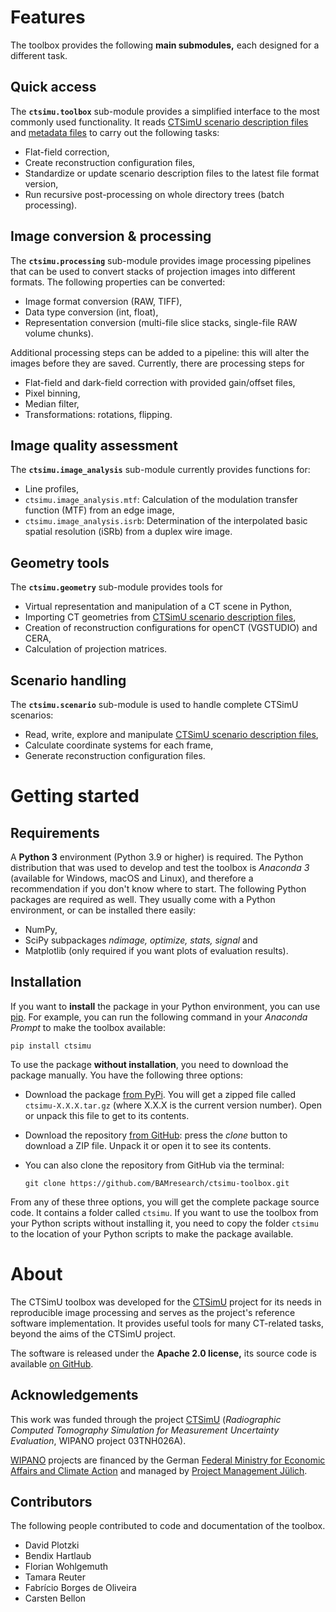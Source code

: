 Features
========

The toolbox provides the following **main submodules,** each designed
for a different task.

Quick access
------------
The **`ctsimu.toolbox`** sub-module provides a simplified interface to the most
commonly used functionality. It reads [CTSimU scenario description files]
and [metadata files] to carry out the following tasks:

* Flat-field correction,
* Create reconstruction configuration files,
* Standardize or update scenario description files to the latest file format version,
* Run recursive post-processing on whole directory trees (batch processing).

Image conversion & processing
------------------------------
The **`ctsimu.processing`** sub-module provides image processing pipelines that
can be used to convert stacks of projection images into different formats.
The following properties can be converted:

* Image format conversion (RAW, TIFF),
* Data type conversion (int, float),
* Representation conversion (multi-file slice stacks, single-file RAW volume chunks).

Additional processing steps can be added to a pipeline: this will alter the
images before they are saved. Currently, there are processing steps for

* Flat-field and dark-field correction with provided gain/offset files,
* Pixel binning,
* Median filter,
* Transformations: rotations, flipping.

Image quality assessment
------------------------
The **`ctsimu.image_analysis`** sub-module currently provides functions for:

* Line profiles,
* `ctsimu.image_analysis.mtf`: Calculation of the modulation transfer function (MTF) from an edge image,
* `ctsimu.image_analysis.isrb`: Determination of the interpolated basic spatial resolution (iSRb) from a duplex wire image.

Geometry tools
--------------
The **`ctsimu.geometry`** sub-module provides tools for

* Virtual representation and manipulation of a CT scene in Python,
* Importing CT geometries from [CTSimU scenario description files],
* Creation of reconstruction configurations for openCT (VGSTUDIO) and CERA,
* Calculation of projection matrices.

[CTSimU scenario description files]: https://bamresearch.github.io/ctsimu-scenarios/
[metadata files]: https://bamresearch.github.io/ctsimu-scenarios/metadata.html

Scenario handling
-----------------
The **`ctsimu.scenario`** sub-module is used to handle complete
CTSimU scenarios:

* Read, write, explore and manipulate [CTSimU scenario description files],
* Calculate coordinate systems for each frame,
* Generate reconstruction configuration files.

[CTSimU scenario description files]: https://bamresearch.github.io/ctsimu-scenarios/

Getting started
===============

Requirements
------------
A **Python 3** environment (Python 3.9 or higher) is required. The Python distribution that was used to develop and test the toolbox is *Anaconda 3* (available for Windows, macOS and Linux), and therefore a recommendation if you don't know where to start. The following Python packages are required as well. They usually come with a Python environment, or can be installed there easily:

* NumPy,
* SciPy subpackages *ndimage, optimize, stats, signal* and
* Matplotlib (only required if you want plots of evaluation results).


Installation
------------

If you want to **install** the package in your Python environment, you can use [pip]. For example, you can run the following command in your *Anaconda Prompt* to make the toolbox available:

	pip install ctsimu

[pip]: https://pip.pypa.io

To use the package **without installation**, you need to download the package manually. You have the following three options:

* Download the package [from PyPi]. You will get a zipped file called `ctsimu-X.X.X.tar.gz` (where X.X.X is the current version number). Open or unpack this file to get to its contents.
* Download the repository [from GitHub]: press the *clone* button to download a ZIP file. Unpack it or open it to see its contents.
* You can also clone the repository from GitHub via the terminal:

	`git clone https://github.com/BAMresearch/ctsimu-toolbox.git`

From any of these three options, you will get the complete package source code. It contains a folder called `ctsimu`. If you want to use the toolbox from your Python scripts without installing it, you need to copy the folder `ctsimu` to the location of your Python scripts to make the package available.


[from GitHub]: https://github.com/BAMresearch/ctsimu-toolbox
[from PyPi]: https://pypi.org/project/ctsimu/

About
=====

The CTSimU toolbox was developed for the [CTSimU] project for its needs in reproducible image processing and serves as the project's reference software implementation. It provides useful tools for many CT-related tasks, beyond the aims of the CTSimU project.

The software is released under the **Apache 2.0 license,** its source code is available [on GitHub].

[on GitHub]: https://github.com/BAMresearch/ctsimu-toolbox

Acknowledgements
----------------
This work was funded through the project [CTSimU] (*Radiographic Computed Tomography Simulation for Measurement Uncertainty Evaluation*, WIPANO project 03TNH026A).

[WIPANO] projects are financed by the German [Federal Ministry for Economic Affairs and Climate Action] and managed by [Project Management Jülich].

[CTSimU]: https://www.ctsimu.forschung.fau.de/
[WIPANO]: https://www.innovation-beratung-foerderung.de/INNO/Navigation/DE/WIPANO/wipano.html
[Federal Ministry for Economic Affairs and Climate Action]: https://www.bmwi.de/
[Project Management Jülich]: https://www.ptj.de/

Contributors
------------
The following people contributed to code and documentation of the toolbox.

* David Plotzki
* Bendix Hartlaub
* Florian Wohlgemuth
* Tamara Reuter
* Fabrício Borges de Oliveira
* Carsten Bellon